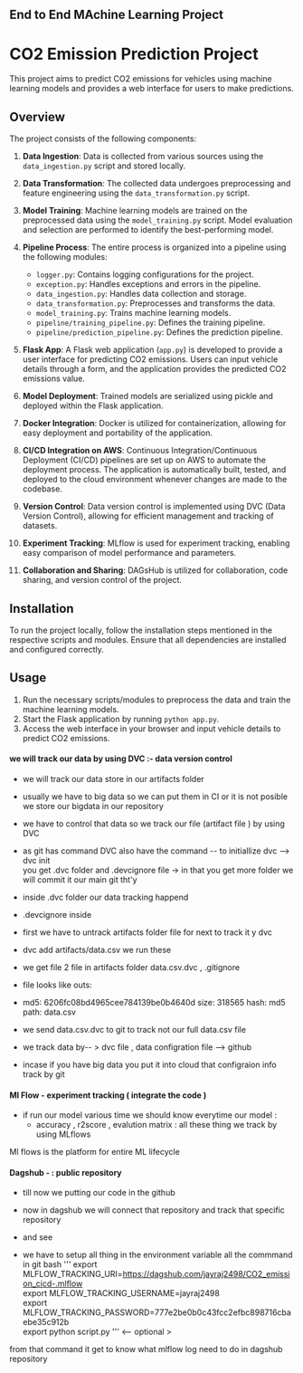 ## End to End MAchine Learning Project 

# CO2 Emission Prediction Project

This project aims to predict CO2 emissions for vehicles using machine learning models and provides a web interface for users to make predictions.

## Overview

The project consists of the following components:

1. **Data Ingestion**: Data is collected from various sources using the `data_ingestion.py` script and stored locally.

2. **Data Transformation**: The collected data undergoes preprocessing and feature engineering using the `data_transformation.py` script.

3. **Model Training**: Machine learning models are trained on the preprocessed data using the `model_training.py` script. Model evaluation and selection are performed to identify the best-performing model.

4. **Pipeline Process**: The entire process is organized into a pipeline using the following modules:
   - `logger.py`: Contains logging configurations for the project.
   - `exception.py`: Handles exceptions and errors in the pipeline.
   - `data_ingestion.py`: Handles data collection and storage.
   - `data_transformation.py`: Preprocesses and transforms the data.
   - `model_training.py`: Trains machine learning models.
   - `pipeline/training_pipeline.py`: Defines the training pipeline.
   - `pipeline/prediction_pipeline.py`: Defines the prediction pipeline.

5. **Flask App**: A Flask web application (`app.py`) is developed to provide a user interface for predicting CO2 emissions. Users can input vehicle details through a form, and the application provides the predicted CO2 emissions value.

6. **Model Deployment**: Trained models are serialized using pickle and deployed within the Flask application.

7. **Docker Integration**: Docker is utilized for containerization, allowing for easy deployment and portability of the application.

8. **CI/CD Integration on AWS**: Continuous Integration/Continuous Deployment (CI/CD) pipelines are set up on AWS to automate the deployment process. The application is automatically built, tested, and deployed to the cloud environment whenever changes are made to the codebase.

9. **Version Control**: Data version control is implemented using DVC (Data Version Control), allowing for efficient management and tracking of datasets.

10. **Experiment Tracking**: MLflow is used for experiment tracking, enabling easy comparison of model performance and parameters.

11. **Collaboration and Sharing**: DAGsHub is utilized for collaboration, code sharing, and version control of the project.

## Installation

To run the project locally, follow the installation steps mentioned in the respective scripts and modules. Ensure that all dependencies are installed and configured correctly.

## Usage

1. Run the necessary scripts/modules to preprocess the data and train the machine learning models.
2. Start the Flask application by running `python app.py`.
3. Access the web interface in your browser and input vehicle details to predict CO2 emissions.


#### we will track our data by using DVC :- data version control 
- we will track our data store in our artifacts folder 
- usually we have to big data so we can put them in CI or it is not posible we store our bigdata in our repository  
- we have to control that data so we track our file (artifact file ) by using DVC 
- as git has command DVC also have the command 
    -- to initiallize dvc --> dvc init  
       you get .dvc folder and .devcignore file -> in that you get more folder we will  commit it our main git tht'y 
- inside .dvc folder our data tracking happend  
- .devcignore inside 

- first we have to untrack artifacts folder file for next to track it y dvc 
- dvc add artifacts/data.csv  we run these 
- we get file 2 file in artifacts folder data.csv.dvc  , .gitignore 
- file looks like 
    outs:
- md5: 6206fc08bd4965cee784139be0b4640d
  size: 318565
  hash: md5
  path: data.csv

- we send  data.csv.dvc  to git  to track not our full data.csv file 
- we track data by-- >  dvc file    , data configration file --> github 
- incase if you have big data you put it into cloud that configraion info track by git 




#### Ml Flow - experiment tracking ( integrate the code ) 

- if run our model various time we should know everytime our model :
  - accuracy , r2score  , evalution matrix : all these thing we track by using MLflows 

Ml flows is the platform for entire ML lifecycle 



#### Dagshub - : public repository 
- till now we putting our code in the github 
- now in dagshub we will connect that repository  and track that specific repository 
-  and see    


- we have to setup all thing in the environment variable all the commmand in git bash 
'''
export MLFLOW_TRACKING_URI=https://dagshub.com/jayraj2498/CO2_emission_cicd-.mlflow \
export MLFLOW_TRACKING_USERNAME=jayraj2498 \
export MLFLOW_TRACKING_PASSWORD=777e2be0b0c43fcc2efbc898716cbaebe35c912b \
export python script.py  '''   <-- optional >

from that command it get to know what mlflow log need to do  in dagshub repository  